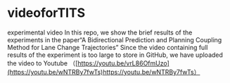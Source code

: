 # videoforTITS
experimental video
In this repo, we show the brief results of the experiments in the paper“A Bidirectional Prediction and Planning Coupling Method for Lane Change Trajectories”
Since the video containing full results of the experiment is too large to store in GitHub, we have uploaded the video to Youtube  （[https://youtu.be/vrL86OfmUzo](https://youtu.be/wNTRBy7fwTs)https://youtu.be/wNTRBy7fwTs）
